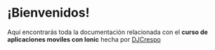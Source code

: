 # ¡Bienvenidos!

Aquí encontrarás toda la documentación relacionada con el **curso de aplicaciones moviles con Ionic** hecha por [DJCrespo](https://github.com/DJCrespo)